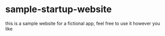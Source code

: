 # sample-startup-website
this is a sample website for a fictional app, feel free to use it however you like
